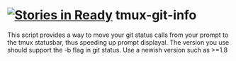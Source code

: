 [![Stories in Ready](https://badge.waffle.io/matthiasvegh/tmux-git-info.png?label=ready&title=Ready)](https://waffle.io/matthiasvegh/tmux-git-info)
tmux-git-info
=============

This script provides a way to move your git status calls from your prompt to the tmux statusbar, thus speeding up prompt displayal. The version you use should support the -b flag in git status. Use a newish version such as >=1.8
